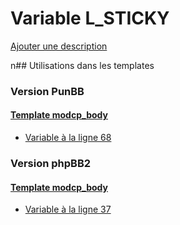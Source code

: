 # Variable L_STICKY
[Ajouter une description](https://fa-tvars.appspot.com/L_STICKY)

n## Utilisations dans les templates

### Version PunBB

#### [Template modcp_body](punbb/modcp_body.md)
* [Variable à la ligne 68](../punbb/modcp_body.tpl#L68)

### Version phpBB2

#### [Template modcp_body](subsilver/modcp_body.md)
* [Variable à la ligne 37](../subsilver/modcp_body.tpl#L37)